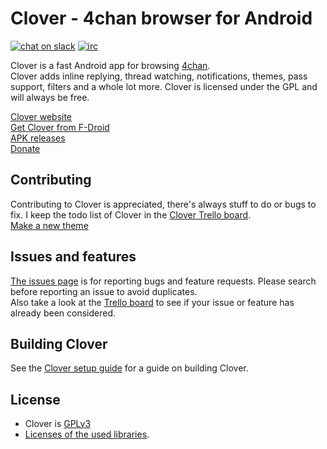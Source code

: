 # Clover - 4chan browser for Android  
[![chat on slack](https://slack.plebco.de/badge.svg)](https://slack.plebco.de/)
[![irc](https://img.shields.io/badge/freenode-%23Clover-blue.svg)](https://webchat.freenode.net/?url=irc:///#Clover)

Clover is a fast Android app for browsing [4chan](https://www.4chan.org/).  
Clover adds inline replying, thread watching, notifications, themes, pass support, filters and a whole lot more. Clover is licensed under the GPL and will always be free.

[Clover website](http://floens.github.io/Clover/)  
[Get Clover from F-Droid](https://floens.github.io/Clover/#fdroid)  
[APK releases](https://floens.github.io/Clover/#releases)  
[Donate](https://floens.github.io/Clover/#donate)  

## Contributing
Contributing to Clover is appreciated, there's always stuff to do or bugs to fix. I keep the todo list of Clover in the 
[Clover Trello board](https://trello.com/b/V6gclKvM/clover).  
[Make a new theme](https://github.com/Floens/Clover/wiki/Adding-a-new-theme)  


## Issues and features
[The issues page](https://github.com/Floens/Clover/issues) is for reporting bugs and feature requests. Please search before reporting an issue to avoid duplicates.  
Also take a look at the [Trello board](https://trello.com/b/V6gclKvM/clover) to see if your issue or feature has already been considered.  


## Building Clover
See the [Clover setup guide](https://github.com/Floens/Clover/wiki/Building-Clover) for a guide on building Clover.  


## License
* Clover is [GPLv3](https://github.com/Floens/Clover/blob/master/COPYING.txt)
* [Licenses of the used libraries](https://github.com/Floens/Clover/blob/dev/Clover/app/src/main/assets/html/licenses.html).

